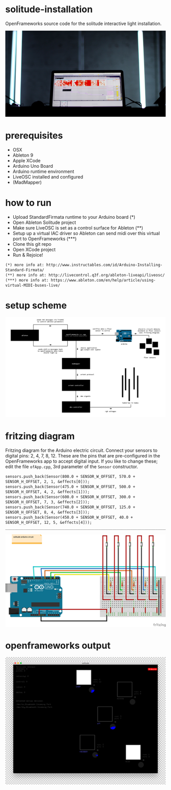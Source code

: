 # solitude-installation
OpenFrameworks source code for the solitude interactive light installation.

![solitude](https://raw.githubusercontent.com/polyclick/solitude-installation/master/readme-assets/solitude-laptop.jpg)


# prerequisites

* OSX
* Ableton 9
* Apple XCode
* Arduino Uno Board
* Arduino runtime environment
* LiveOSC installed and configured
* (MadMapper)


# how to run

* Upload StandardFirmata runtime to your Arduino board (*)
* Open Ableton Solitude project
* Make sure LiveOSC is set as a control surface for Ableton (**)
* Setup up a virtual IAC driver so Ableton can send midi over this virtual port to OpenFrameworks (***)
* Clone this git repo
* Open XCode project
* Run & Rejoice!

```
(*) more info at: http://www.instructables.com/id/Arduino-Installing-Standard-Firmata/
(**) more info at: http://livecontrol.q3f.org/ableton-liveapi/liveosc/
(***) more info at: https://www.ableton.com/en/help/article/using-virtual-MIDI-buses-live/
```

# setup scheme

![overview scheme](https://raw.githubusercontent.com/polyclick/solitude-installation/master/readme-assets/overview.png)


# fritzing diagram

Fritzing diagram for the Arduino electric circuit. Connect your sensors to digital pins: 2, 4, 7, 8, 12.
These are the pins that are pre-configured in the OpenFrameworks app to accept digital input.
If you like to change these; edit the file `ofApp.cpp`, 3rd parameter of the `Sensor` constructor.

```
sensors.push_back(Sensor(800.0 + SENSOR_W_OFFSET, 570.0 + SENSOR_H_OFFSET, 2, 1, &effects[0]));
sensors.push_back(Sensor(475.0 + SENSOR_W_OFFSET, 500.0 + SENSOR_H_OFFSET, 4, 2, &effects[1]));
sensors.push_back(Sensor(600.0 + SENSOR_W_OFFSET, 300.0 + SENSOR_H_OFFSET, 7, 3, &effects[2]));
sensors.push_back(Sensor(740.0 + SENSOR_W_OFFSET, 125.0 + SENSOR_H_OFFSET, 8, 4, &effects[3]));
sensors.push_back(Sensor(450.0 + SENSOR_W_OFFSET, 40.0 + SENSOR_H_OFFSET, 12, 5, &effects[4]));
___________________________________________________________________________^
```


![fritzing diagram](https://raw.githubusercontent.com/polyclick/solitude-installation/master/readme-assets/fritzed_bb.png)


# openframeworks output

![OpenFrameworks output](https://raw.githubusercontent.com/polyclick/solitude-installation/master/readme-assets/openframeworks.png)
